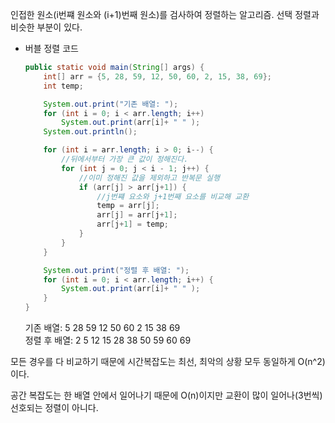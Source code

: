 

인접한 원소(i번쨰 원소와 (i+1)번째 원소)를 검사하여 정렬하는 알고리즘. 선택 정렬과 비슷한 부분이 있다.

- 버블 정렬 코드
    
    ```Java
    public static void main(String[] args) {
    	int[] arr = {5, 28, 59, 12, 50, 60, 2, 15, 38, 69};
    	int temp;
    
    	System.out.print("기존 배열: ");
    	for (int i = 0; i < arr.length; i++)
    		System.out.print(arr[i]+ " " );
    	System.out.println();
    
    	for (int i = arr.length; i > 0; i--) {
    		//뒤에서부터 가장 큰 값이 정해진다.
    		for (int j = 0; j < i - 1; j++) {
    			//이미 정해진 값을 제외하고 반복문 실행
    			if (arr[j] > arr[j+1]) {
    				//j번쨰 요소와 j+1번째 요소를 비교해 교환
    				temp = arr[j];
    				arr[j] = arr[j+1];
    				arr[j+1] = temp;
    			}
    		}
    	}
    
    	System.out.print("정렬 후 배열: ");
    	for (int i = 0; i < arr.length; i++) {
    		System.out.print(arr[i]+ " " );
    	}
    }
    ```
    
    기존 배열: 5 28 59 12 50 60 2 15 38 69  
    정렬 후 배열: 2 5 12 15 28 38 50 59 60 69  
    
      
    
      
    
      
    

모든 경우를 다 비교하기 때문에 시간복잡도는 최선, 최악의 상황 모두 동일하게 O(n^2)이다.

공간 복잡도는 한 배열 안에서 일어나기 때문에 O(n)이지만 교환이 많이 일어나(3번씩) 선호되는 정렬이 아니다.